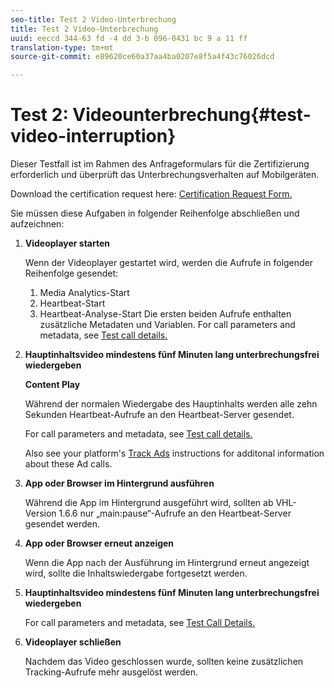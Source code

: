 ```yaml
---
seo-title: Test 2 Video-Unterbrechung
title: Test 2 Video-Unterbrechung
uuid: eeccd 344-63 fd -4 dd 3-b 096-0431 bc 9 a 11 ff
translation-type: tm+mt
source-git-commit: e89620ce60a37aa4ba0207e8f5a4f43c76026dcd

---
```



# Test 2: Videounterbrechung{#test-video-interruption}

Dieser Testfall ist im Rahmen des Anfrageformulars für die Zertifizierung erforderlich und überprüft das Unterbrechungsverhalten auf Mobilgeräten.

Download the certification request here: [Certification Request Form.](cert_req_form_nielsen.docx)

Sie müssen diese Aufgaben in folgender Reihenfolge abschließen und aufzeichnen:

1. **Videoplayer starten**

   Wenn der Videoplayer gestartet wird, werden die Aufrufe in folgender Reihenfolge gesendet:

   1. Media Analytics-Start
   1. Heartbeat-Start
   1. Heartbeat-Analyse-Start
   Die ersten beiden Aufrufe enthalten zusätzliche Metadaten und Variablen. For call parameters and metadata, see [Test call details.](/help/sdk-implement/validation/test-call-details.md)

1. **Hauptinhaltsvideo mindestens fünf Minuten lang unterbrechungsfrei wiedergeben**

   **Content Play**

   Während der normalen Wiedergabe des Hauptinhalts werden alle zehn Sekunden Heartbeat-Aufrufe an den Heartbeat-Server gesendet.

   For call parameters and metadata, see [Test call details.](/help/sdk-implement/validation/test-call-details.md)

   Also see your platform's [Track Ads](/help/sdk-implement/track-ads/track-ads-overview.md) instructions for additonal information about these Ad calls.

1. **App oder Browser im Hintergrund ausführen**

   Während die App im Hintergrund ausgeführt wird, sollten ab VHL-Version 1.6.6 nur „main:pause“-Aufrufe an den Heartbeat-Server gesendet werden.

1. **App oder Browser erneut anzeigen**

   Wenn die App nach der Ausführung im Hintergrund erneut angezeigt wird, sollte die Inhaltswiedergabe fortgesetzt werden.

1. **Hauptinhaltsvideo mindestens fünf Minuten lang unterbrechungsfrei wiedergeben**

   For call parameters and metadata, see [Test Call Details.](/help/sdk-implement/validation/test-call-details.md)

1. **Videoplayer schließen**

   Nachdem das Video geschlossen wurde, sollten keine zusätzlichen Tracking-Aufrufe mehr ausgelöst werden.

